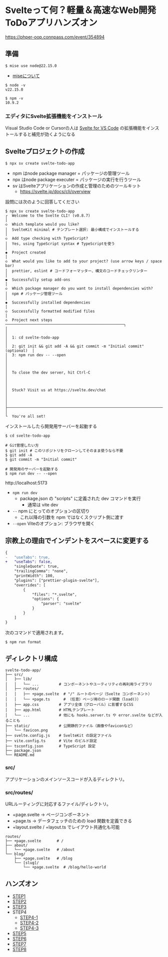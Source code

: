 # Svelteって何？軽量＆高速なWeb開発ToDoアプリハンズオン

https://phper-oop.connpass.com/event/354894

## 準備

```
$ mise use node@22.15.0
```

- [miseについて](https://qiita.com/ucan-lab/items/f7f010ee2d13ab99203c)

```
$ node -v
v22.15.0

$ npm -v
10.9.2
```

### エディタにSvelte拡張機能をインストール

Visual Studio Code or Cursorの人は [Svelte for VS Code](https://marketplace.visualstudio.com/items?itemName=svelte.svelte-vscode) の拡張機能をインストールすると補完が効くようになる

## Svelteプロジェクトの作成

```
$ npx sv create svelte-todo-app
```

- npm はnode package manager = パッケージの管理ツール
- npx はnode package executer = パッケージの実行を行うツール
- sv はSvelteアプリケーションの作成と管理のためのツールキット
  - https://svelte.jp/docs/cli/overview

設問には次のように回答してください

```
$ npx sv create svelte-todo-app
┌  Welcome to the Svelte CLI! (v0.8.7)
│
◇  Which template would you like?
│  SvelteKit minimal # テンプレート選択: 最小構成でインストールする
│
◇  Add type checking with TypeScript?
│  Yes, using TypeScript syntax # TypeScriptを使う
│
◆  Project created
│
◇  What would you like to add to your project? (use arrow keys / space bar)
│  prettier, eslint # コードフォーマッター、構文のコードチェックリンター
│
◆  Successfully setup add-ons
│
◇  Which package manager do you want to install dependencies with?
│  npm # パッケージ管理ツール
│
◆  Successfully installed dependencies
│
◇  Successfully formatted modified files
│
◇  Project next steps ─────────────────────────────────────────────────────╮
│                                                                          │
│  1: cd svelte-todo-app                                                   │
│  2: git init && git add -A && git commit -m "Initial commit" (optional)  │
│  3: npm run dev -- --open                                                │
│                                                                          │
│  To close the dev server, hit Ctrl-C                                     │
│                                                                          │
│  Stuck? Visit us at https://svelte.dev/chat                              │
│                                                                          │
├──────────────────────────────────────────────────────────────────────────╯
│
└  You're all set!
```

インストールしたら開発用サーバーを起動する

```
$ cd svelte-todo-app

# Git管理したい方
$ git init # このリポジトリをクローンしてそのまま使うなら不要
$ git add -A
$ git commit -m "Initial commit"

# 開発用のサーバーを起動する
$ npm run dev -- --open
```

http://localhost:5173

- `npm run dev`
  - package.json の "scripts" に定義された dev コマンドを実行
    - 通常は vite dev
- `--` npm にとってのオプションの区切り
  - これ以降の引数を npm ではなくスクリプト側に渡す
- `--open` Viteのオプション: ブラウザを開く

## 宗教上の理由でインデントをスペースに変更する

```diff
{
-	"useTabs": true,
+	"useTabs": false,
	"singleQuote": true,
	"trailingComma": "none",
	"printWidth": 100,
	"plugins": ["prettier-plugin-svelte"],
	"overrides": [
		{
			"files": "*.svelte",
			"options": {
				"parser": "svelte"
			}
		}
	]
}
```

次のコマンドで適用されます。

```
$ npm run format
```

## ディレクトリ構成

```
svelte-todo-app/
├── src/
│   ├── lib/
│   │   └── ...         # コンポーネントやユーティリティの再利用ライブラリ
│   ├── routes/
│   │   ├── +page.svelte  # "/" ルートのページ（Svelte コンポーネント）
│   │   └── +page.ts      # （任意）ページ用のロード関数（load()）
│   ├── app.css         # アプリ全体（グローバル）に影響するCSS
│   ├── app.html        # HTMLテンプレート
│   └── ...             # 他にも hooks.server.ts や error.svelte などが入ることも
├── static/             # 公開静的ファイル（画像やfaviconなど）
│   └── favicon.png
├── svelte.config.js    # SvelteKit の設定ファイル
├── vite.config.ts      # Vite のビルド設定
├── tsconfig.json       # TypeScript 設定
├── package.json
└── README.md
```

### src/

アプリケーションのメインソースコードが入るディレクトリ。

### src/routes/

URLルーティングに対応するファイル/ディレクトリ。

- +page.svelte → ページコンポーネント
- +page.ts → データフェッチのための load 関数を定義できる
- +layout.svelte / +layout.ts でレイアウト共通化も可能

```
routes/
├── +page.svelte       # /
├── about/
│   └── +page.svelte   # /about
└── blog/
    ├── +page.svelte   # /blog
    └── [slug]/
        └── +page.svelte  # /blog/hello-world
```

## ハンズオン

- [STEP1](step1.md)
- [STEP2](step2.md)
- [STEP3](step3.md)
- STEP4
  - [STEP4-1](step4-1.md)
  - [STEP4-2](step4-2.md)
  - [STEP4-3](step4-3.md)
- [STEP5](step5.md)
- [STEP6](step6.md)
- [STEP7](step7.md)
- [STEP8](step8.md)
